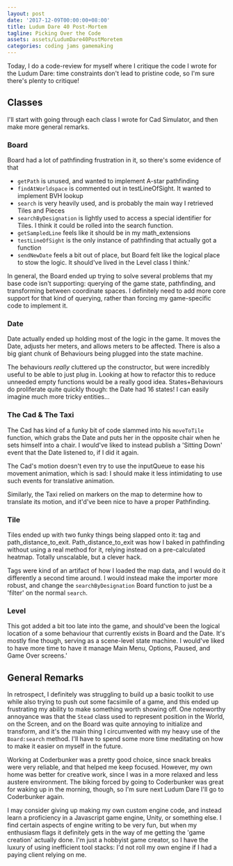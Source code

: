```yaml
---
layout: post
date: '2017-12-09T00:00:00+08:00'
title: Ludum Dare 40 Post-Mortem
tagline: Picking Over the Code
assets: assets/LudumDare40PostMoretem
categories: coding jams gamemaking
---
```


Today, I do a code-review for myself where I critique the code I wrote for the Ludum Dare: time constraints don't lead to pristine code, so I'm sure there's plenty to critique!

## Classes

I'll start with going through each class I wrote for Cad Simulator, and then make more general remarks.

### Board

Board had a lot of pathfinding frustration in it, so there's some evidence of that

- `getPath` is unused, and wanted to implement A-star pathfinding
- `findAtWorldspace` is commented out in testLineOfSight. It wanted to implement BVH lookup
- `search` is very heavily used, and is probably the main way I retrieved Tiles and Pieces
- `searchByDesignation` is lightly used to access a special identifier for Tiles. I think it could be rolled into the search function.
- `getSampledLine` feels like it should be in my math_extensions
- `testLineOfSight` is the only instance of pathfinding that actually got a function
- `sendNewDate` feels a bit out of place, but Board felt like the logical place to stow the logic. It should've lived in the Level class I think.'

In general, the Board ended up trying to solve several problems that my base code isn't supporting: querying of the game state, pathfinding, and transforming between coordinate spaces. I definitely need to add more core support for that kind of querying, rather than forcing my game-specific code to implement it.

### Date

Date actually ended up holding most of the logic in the game. It moves the Date, adjusts her meters, and allows meters to be affected. There is also a big giant chunk of Behaviours being plugged into the state machine.

The behaviours *really* cluttered up the constructor, but were incredibly useful to be able to just plug in. Looking at how to refactor this to reduce unneeded empty functions would be a really good idea. States+Behaviours do proliferate quite quickly though: the Date had 16 states! I can easily imagine much more tricky entities...

### The Cad & The Taxi

The Cad has kind of a funky bit of code slammed into his `moveToTile` function, which grabs the Date and puts her in the opposite chair when he sets himself into a chair. I would've liked to instead publish a 'Sitting Down' event that the Date listened to, if I did it again.

The Cad's motion doesn't even try to use the inputQueue to ease his movement animation, which is sad: I should make it less intimidating to use such events for translative animation.

Similarly, the Taxi relied on markers on the map to determine how to translate its motion, and it'd've been nice to have a proper Pathfinding.

### Tile

Tiles ended up with two funky things being slapped onto it: tag and path_distance_to_exit. Path_distance_to_exit was how I baked in pathfinding without using a real method for it, relying instead on a pre-calculated heatmap. Totally unscalable, but a clever hack.

Tags were kind of an artifact of how I loaded the map data, and I would do it differently a second time around. I would instead make the importer more robust, and change the `searchByDesignation` Board function to just be a 'filter' on the normal `search`. 

### Level

This got added a bit too late into the game, and should've been the logical location of a some behaviour that currently exists in Board and the Date. It's mostly fine though, serving as a scene-level state machine. I would've liked to have more time to have it manage Main Menu, Options, Paused, and Game Over screens.'

## General Remarks

In retrospect, I definitely was struggling to build up a basic toolkit to use while also trying to push out some facsimile of a game, and this ended up frustrating my ability to make something worth showing off. One noteworthy annoyance was that the `Stead` class used to represent position in the World, on the Screen, and on the Board was quite annoying to initialize and transform, and it's the main thing I circumvented with my heavy use of the `Board:search` method. I'll have to spend some more time meditating on how to make it easier on myself in the future.

Working at Coderbunker was a pretty good choice, since snack breaks were very reliable, and that helped me keep focused. However, my own home was better for creative work, since I was in a more relaxed and less austere environment. The biking forced by going to Coderbunker was great for waking up in the morning, though, so I'm sure next Ludum Dare I'll go to Coderbunker again.

I may consider giving up making my own custom engine code, and instead learn a proficiency in a Javascript game engine, Unity, or something else. I find certain aspects of engine writing to be very fun, but when my enthusiasm flags it definitely gets in the way of me getting the 'game creation' actually done. I'm just a hobbyist game creator, so I have the luxury of using inefficient tool stacks: I'd not roll my own engine if I had a paying client relying on me.

